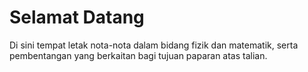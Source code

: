# Selamat Datang
Di sini tempat letak nota-nota dalam bidang fizik dan matematik, serta pembentangan
yang berkaitan bagi tujuan paparan atas talian.
